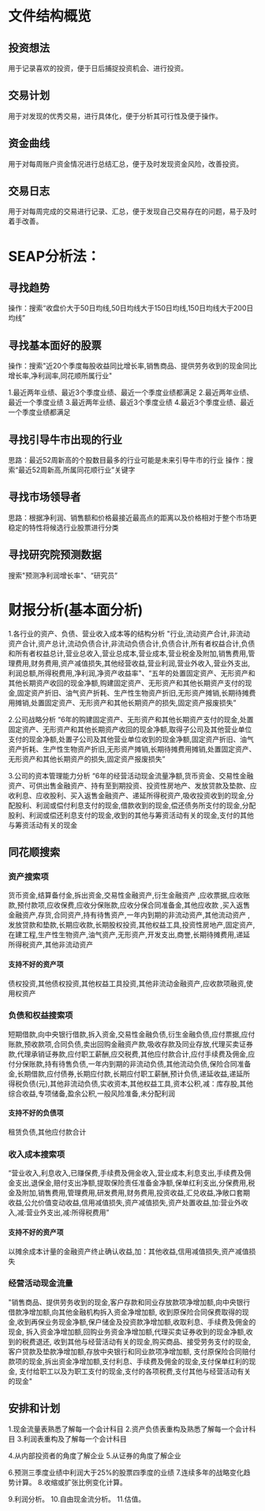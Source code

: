 # 文件结构概览
## 投资想法
  用于记录喜欢的投资，便于日后捕捉投资机会、进行投资。

## 交易计划
  用于对发现的优秀交易，进行具体化，便于分析其可行性及便于操作。
## 资金曲线
  用于对每周账户资金情况进行总结汇总，便于及时发现资金风险，改善投资。

## 交易日志
  用于对每周完成的交易进行记录、汇总，便于发现自己交易存在的问题，易于及时着手改善。

# SEAP分析法：
## 寻找趋势
  操作：搜索“收盘价大于50日均线,50日均线大于150日均线,150日均线大于200日均线”
## 寻找基本面好的股票
  操作：搜索"近20个季度每股收益同比增长率,销售商品、提供劳务收到的现金同比增长率,净利润率,同花顺所属行业"

  1.最近两年业绩、最近3个季度业绩、最近一个季度业绩都满足
  2.最近两年业绩、最近一个季度业绩
  3.最近两年业绩、最近3个季度业绩
  4.最近3个季度业绩、最近一个季度业绩都满足
## 寻找引导牛市出现的行业
思路：最近52周新高的个股数目最多的行业可能是未来引导牛市的行业
操作：搜索“最近52周新高,所属同花顺行业”关键字

## 寻找市场领导者
思路：根据净利润、销售额和价格最接近最高点的距离以及价格相对于整个市场更稳定的特性将候选行业股票进行分类

## 寻找研究院预测数据
搜索"预测净利润增长率"、“研究员”

# 财报分析(基本面分析)
1.各行业的资产、负债、营业收入成本等的结构分析
"行业,流动资产合计,非流动资产合计,资产总计,流动负债合计,非流动负债合计,负债合计,所有者权益合计,负债和所有者权益总计,营业总收入,营业总成本,营业成本,营业税金及附加,销售费用,管理费用,财务费用,资产减值损失,其他经营收益,营业利润,营业外收入,营业外支出,利润总额,所得税费用,净利润,净资产收益率"、“五年的处置固定资产、无形资产和其他长期资产收回的现金净额,购建固定资产、无形资产和其他长期资产支付的现金,固定资产折旧、油气资产折耗、生产性生物资产折旧,无形资产摊销,长期待摊费用摊销,处置固定资产、无形资产和其他长期资产的损失,固定资产报废损失”

2.公司战略分析
“6年的购建固定资产、无形资产和其他长期资产支付的现金,处置固定资产、无形资产和其他长期资产收回的现金净额,取得子公司及其他营业单位支付的现金净额,处置子公司及其他营业单位收到的现金净额,固定资产折旧、油气资产折耗、生产性生物资产折旧,无形资产摊销,长期待摊费用摊销,处置固定资产、无形资产和其他长期资产的损失,固定资产报废损失”

3.公司的资本管理能力分析
“6年的经营活动现金流量净额,货币资金、交易性金融资产、可供出售金融资产、持有至到期投资、投资性房地产、发放贷款及垫款、应收利息、应收股利、买入返售金融资产、递延所得税资产,吸收投资收到的现金,分配股利、利润或偿付利息支付的现金,借款收到的现金,偿还债务所支付的现金,分配股利、利润或偿还利息支付的现金,收到的其他与筹资活动有关的现金,支付的其他与筹资活动有关的现金 
## 同花顺搜索
### 资产搜索项
货币资金,结算备付金,拆出资金,交易性金融资产,衍生金融资产 ,应收票据,应收账款,预付款项,应收保费,应收分保账款,应收分保合同准备金,其他应收款 ,买入返售金融资产,存货,合同资产,持有待售资产,一年内到期的非流动资产,其他流动资产 ,发放贷款和垫款,长期应收款,长期股权投资,其他权益工具,投资性房地产,固定资产,在建工程,生产性生物资产,油气资产,无形资产,开发支出,商誉,长期待摊费用,递延所得税资产,其他非流动资产

#### 支持不好的资产项
债权投资,其他债权投资,其他权益工具投资,其他非流动金融资产,应收款项融资,使用权资产

### 负债和权益搜索项
短期借款,向中央银行借款,拆入资金,交易性金融负债,衍生金融负债,应付票据,应付账款,预收款项,合同负债,卖出回购金融资产款,吸收存款及同业存放,代理买卖证券款,代理承销证券款,应付职工薪酬,应交税费,其他应付款合计,应付手续费及佣金,应付分保账款,持有待售负债,一年内到期的非流动负债,其他流动负债,保险合同准备金,长期借款,应付债券,长期应付款,长期应付职工薪酬,预计负债,递延收益,递延所得税负债(元),其他非流动负债,实收资本,其他权益工具,资本公积,减：库存股,其他综合收益,专项储备,盈余公积,一般风险准备,未分配利润

#### 支持不好的负债项
租赁负债,其他应付款合计
### 收入成本搜索项
“营业收入,利息收入,已赚保费,手续费及佣金收入,营业成本,利息支出,手续费及佣金支出,退保金,赔付支出净额,提取保险责任准备金净额,保单红利支出,分保费用,税金及附加,销售费用,管理费用,研发费用,财务费用,投资收益,汇兑收益,净敞口套期收益,公允价值变动收益,信用减值损失,资产减值损失,资产处置收益,加:营业外收入,减:营业外支出,减:所得税费用”
#### 支持不好的资产项
  以摊余成本计量的金融资产终止确认收益,加：其他收益,信用减值损失,资产减值损失
### 经营活动现金流量
"销售商品、提供劳务收到的现金,客户存款和同业存放款项净增加额,向中央银行借款净增加额,向其他金融机构拆入资金净增加额, 收到原保险合同保费取得的现金,收到再保业务现金净额,保户储金及投资款净增加额,收取利息、手续费及佣金的现金, 拆入资金净增加额,回购业务资金净增加额,代理买卖证券收到的现金净额,收到的税费退还, 收到其他与经营活动有关的现金,购买商品、接受劳务支付的现金,客户贷款及垫款净增加额,存放中央银行和同业款项净增加额, 支付原保险合同赔付款项的现金,拆出资金净增加额,支付利息、手续费及佣金的现金,支付保单红利的现金, 支付给职工以及为职工支付的现金,支付的各项税费,支付其他与经营活动有关的现金"


## 安排和计划
1.现金流量表熟悉了解每一个会计科目
2.资产负债表重构及熟悉了解每一个会计科目
3.利润表重构及了解每一个会计科目

4.从内部投资者的角度了解企业
5.从证券的角度了解企业

6.预测三季度业绩中利润大于25%的股票四季度的业绩
7.连续多年的战略变化趋势计算。
8.收缩或扩张比例变化计算。

9.利润分析。
10.自由现金流分析。
11.估值。










